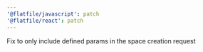 ```yaml
---
'@flatfile/javascript': patch
'@flatfile/react': patch
---
```


Fix to only include defined params in the space creation request

